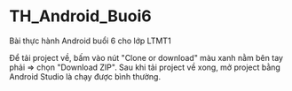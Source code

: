 # TH_Android_Buoi6
Bài thực hành Android buổi 6 cho lớp LTMT1

Để tải project về, bấm vào nút "Clone or download" màu xanh nằm bên tay phải => chọn "Download ZIP".
Sau khi tải project về xong, mở project bằng Android Studio là chạy được bình thường.

